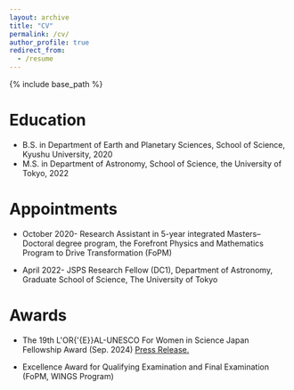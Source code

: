 ```yaml
---
layout: archive
title: "CV"
permalink: /cv/
author_profile: true
redirect_from:
  - /resume
---
```


{% include base_path %}

Education
======
* B.S. in Department of Earth and Planetary Sciences, School of Science, Kyushu University, 2020
* M.S. in Department of Astronomy, School of Science, the University of Tokyo, 2022

<!-- Work experience
======
* Summer 2015: Research Assistant
  * Github University
  * Duties included: Tagging issues
  * Supervisor: Professor Git

* Fall 2015: Research Assistant
  * Github University
  * Duties included: Merging pull requests
  * Supervisor: Professor Hub
   -->
   
Appointments
======
* October 2020-
Research Assistant in 5-year integrated Masters–Doctoral degree program, the Forefront Physics and Mathematics Program to Drive Transformation (FoPM) 

* April 2022-
JSPS Research Fellow (DC1), Department of Astronomy, Graduate School of Science, The University of Tokyo

 
Awards
======
* The 19th L'OR{\'{E}}AL-UNESCO For Women in Science Japan Fellowship Award (Sep. 2024)
  <u><a href="https://www.s.u-tokyo.ac.jp/en/info/10488/">Press Release</a>.</u>

* Excellence Award for Qualifying Examination and Final Examination (FoPM, WINGS Program)

<!-- Publications
======
  <ul>{% for post in site.publications %}
    {% include archive-single-cv.html %}
  {% endfor %}</ul>
  
<!-- Talks
======
  <ul>{% for post in site.talks %}
    {% include archive-single-talk-cv.html %}
  {% endfor %}</ul> -->
  
<!-- Teaching
======
  <ul>{% for post in site.teaching %}
    {% include archive-single-cv.html %}
  {% endfor %}</ul> -->
  
<!-- Service and leadership
======
* Currently signed in to 43 different slack teams -->
